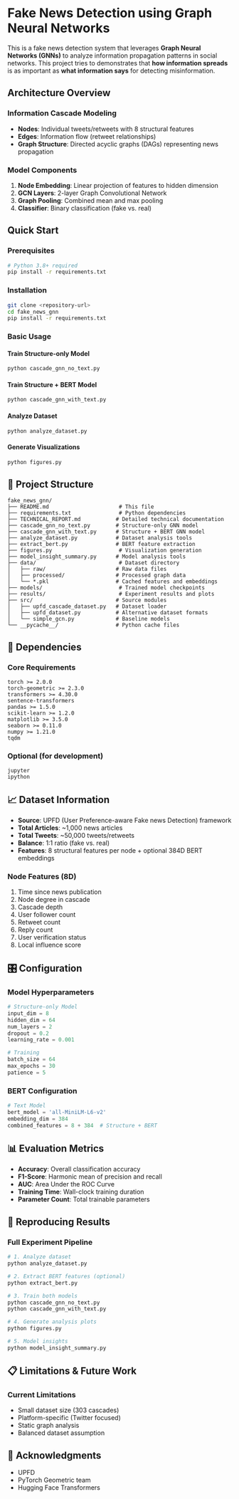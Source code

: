 # Fake News Detection using Graph Neural Networks

This is a fake news detection system that leverages **Graph Neural Networks (GNNs)** to analyze information propagation patterns in social networks. This project tries to demonstrates that **how information spreads** is as important as **what information says** for detecting misinformation.


## Architecture Overview

### Information Cascade Modeling
- **Nodes**: Individual tweets/retweets with 8 structural features
- **Edges**: Information flow (retweet relationships)
- **Graph Structure**: Directed acyclic graphs (DAGs) representing news propagation

### Model Components
1. **Node Embedding**: Linear projection of features to hidden dimension
2. **GCN Layers**: 2-layer Graph Convolutional Network
3. **Graph Pooling**: Combined mean and max pooling
4. **Classifier**: Binary classification (fake vs. real)

## Quick Start

### Prerequisites

```bash
# Python 3.8+ required
pip install -r requirements.txt
```

### Installation

```bash
git clone <repository-url>
cd fake_news_gnn
pip install -r requirements.txt
```

### Basic Usage

#### Train Structure-only Model
```bash
python cascade_gnn_no_text.py
```

#### Train Structure + BERT Model
```bash
python cascade_gnn_with_text.py
```

#### Analyze Dataset
```bash
python analyze_dataset.py
```

#### Generate Visualizations
```bash
python figures.py
```

## 📁 Project Structure

```
fake_news_gnn/
├── README.md                      # This file
├── requirements.txt               # Python dependencies
├── TECHNICAL_REPORT.md           # Detailed technical documentation
├── cascade_gnn_no_text.py        # Structure-only GNN model
├── cascade_gnn_with_text.py      # Structure + BERT GNN model
├── analyze_dataset.py            # Dataset analysis tools
├── extract_bert.py               # BERT feature extraction
├── figures.py                     # Visualization generation
├── model_insight_summary.py      # Model analysis tools
├── data/                          # Dataset directory
│   ├── raw/                      # Raw data files
│   ├── processed/                # Processed graph data
│   └── *.pkl                     # Cached features and embeddings
├── models/                        # Trained model checkpoints
├── results/                       # Experiment results and plots
├── src/                          # Source modules
│   ├── upfd_cascade_dataset.py   # Dataset loader
│   ├── upfd_dataset.py           # Alternative dataset formats
│   └── simple_gcn.py             # Baseline models
└── __pycache__/                  # Python cache files
```

## 🔧 Dependencies

### Core Requirements
```
torch >= 2.0.0
torch-geometric >= 2.3.0
transformers >= 4.30.0
sentence-transformers
pandas >= 1.5.0
scikit-learn >= 1.2.0
matplotlib >= 3.5.0
seaborn >= 0.11.0
numpy >= 1.21.0
tqdm
```

### Optional (for development)
```
jupyter
ipython
```

## 📈 Dataset Information

- **Source**: UPFD (User Preference-aware Fake news Detection) framework
- **Total Articles**: ~1,000 news articles
- **Total Tweets**: ~50,000 tweets/retweets
- **Balance**: 1:1 ratio (fake vs. real)
- **Features**: 8 structural features per node + optional 384D BERT embeddings

### Node Features (8D)
1. Time since news publication
2. Node degree in cascade
3. Cascade depth
4. User follower count
5. Retweet count
6. Reply count
7. User verification status
8. Local influence score

## 🎛️ Configuration

### Model Hyperparameters
```python
# Structure-only Model
input_dim = 8
hidden_dim = 64
num_layers = 2
dropout = 0.2
learning_rate = 0.001

# Training
batch_size = 64
max_epochs = 30
patience = 5
```

### BERT Configuration
```python
# Text Model
bert_model = 'all-MiniLM-L6-v2'
embedding_dim = 384
combined_features = 8 + 384  # Structure + BERT
```

## 📊 Evaluation Metrics

- **Accuracy**: Overall classification accuracy
- **F1-Score**: Harmonic mean of precision and recall
- **AUC**: Area Under the ROC Curve
- **Training Time**: Wall-clock training duration
- **Parameter Count**: Total trainable parameters


## 🔄 Reproducing Results

### Full Experiment Pipeline
```bash
# 1. Analyze dataset
python analyze_dataset.py

# 2. Extract BERT features (optional)
python extract_bert.py

# 3. Train both models
python cascade_gnn_no_text.py
python cascade_gnn_with_text.py

# 4. Generate analysis plots
python figures.py

# 5. Model insights
python model_insight_summary.py
```

## 📋 Limitations & Future Work

### Current Limitations
- Small dataset size (303 cascades)
- Platform-specific (Twitter focused)
- Static graph analysis
- Balanced dataset assumption




## 🙏 Acknowledgments

- UPFD
- PyTorch Geometric team
- Hugging Face Transformers

